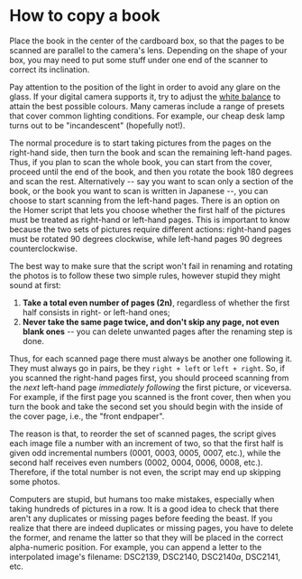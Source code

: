 # How to copy a book #

Place the book in the center of the cardboard box, so that the pages to be scanned are parallel to the camera's lens. Depending on the shape of your box, you may need to put some stuff under one end of the scanner to correct its inclination. 

Pay attention to the position of the light in order to avoid any glare on the glass. If your digital camera supports it, try to adjust the [white balance][15] to attain the best possible colours. Many cameras include a range of presets that cover common lighting conditions. For example, our cheap desk lamp turns out to be "incandescent" (hopefully not!).
 
The normal procedure is to start taking pictures from the pages on the right-hand side, then turn the book and scan the remaining left-hand pages. Thus, if you plan to scan the whole book, you can start from the cover, proceed until the end of the book, and then you rotate the book 180 degrees and scan the rest. Alternatively -- say you want to scan only a section of the book, or the book you want to scan is written in Japanese --, you can choose to start scanning from the left-hand pages. There is an option on the Homer script that lets you choose whether the first half of the pictures must be treated as right-hand or left-hand pages. This is important to know because the two sets of pictures require different actions: right-hand pages must be rotated 90 degrees clockwise, while left-hand pages 90 degrees counterclockwise.

The best way to make sure that the script won't fail in renaming and rotating the photos is to follow these two simple rules, however stupid they might sound at first:

1. **Take a total even number of pages (2n)**, regardless of whether the first half consists in right- or left-hand ones; 
2. **Never take the same page twice, and don't skip any page, not even blank ones** -- you can delete unwanted pages after the renaming step is done.

Thus, for each scanned page there must always be another one following it. They must always go in pairs, be they `right + left` or `left + right`. So, if you scanned the right-hand pages first, you should proceed scanning from the *next* left-hand page *immediately following* the first picture, or viceversa. For example, if the first page you scanned is the front cover, then when you turn the book and take the second set you should begin with the inside of the cover page, i.e., the "front endpaper".

The reason is that, to reorder the set of scanned pages, the script gives each image file a number with an increment of two, so that the first half is given odd incremental numbers (0001, 0003, 0005, 0007, etc.), while the second half receives even numbers (0002, 0004, 0006, 0008, etc.). Therefore, if the total number is not even, the script may end up skipping some photos.

Computers are stupid, but humans too make mistakes, especially when taking hundreds of pictures in a row. It is a good idea to check that there aren't any duplicates or missing pages before feeding the beast. If you realize that there are indeed duplicates or missing pages, you have to delete the former, and rename the latter so that they will be placed in the correct alpha-numeric position. For example, you can append a letter to the interpolated image's filename: DSC2139, DSC2140, DSC2140*a*, DSC2141, etc.

 [15]: http://en.wikipedia.org/wiki/Color_balance "Color Balance (from Wikipedia)"